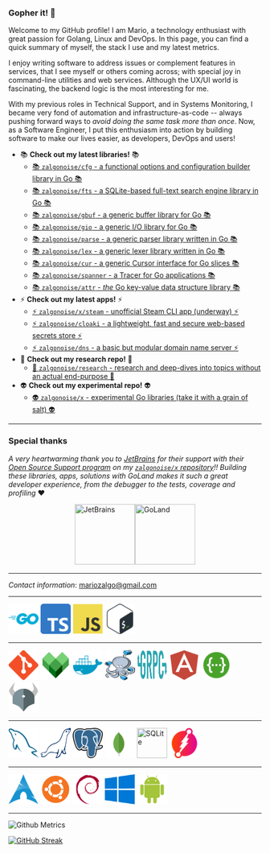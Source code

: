 ### Gopher it! 🚀

Welcome to my GitHub profile! I am Mario, a technology enthusiast with great passion for Golang, Linux and DevOps. In this page, you can find a quick summary of myself, the stack I use and my latest metrics.

I enjoy writing software to address issues or complement features in services, that I see myself or others coming across; with special joy in command-line utilities and web services. Although the UX/UI world is fascinating, the backend logic is the most interesting for me.

With my previous roles in Technical Support, and in Systems Monitoring, I became very fond of automation and infrastructure-as-code -- always pushing forward ways to _avoid doing the same task more than once_. Now, as a Software Engineer, I put this enthusiasm into action by building software to make our lives easier, as developers, DevOps and users!

- 📚 **Check out my latest libraries!** 📚
  - [📚 `zalgonoise/cfg` - a functional options and configuration builder library in Go 📚](https://github.com/zalgonoise/cfg)
  - [📚 `zalgonoise/fts` - a SQLite-based full-text search engine library in Go 📚](https://github.com/zalgonoise/fts)
  - [📚 `zalgonoise/gbuf` - a generic buffer library for Go 📚](https://github.com/zalgonoise/gbuf)
  - [📚 `zalgonoise/gio` - a generic I/O library for Go 📚](https://github.com/zalgonoise/gio)
  - [📚 `zalgonoise/parse` - a generic parser library written in Go 📚](https://github.com/zalgonoise/parse)
  - [📚 `zalgonoise/lex` - a generic lexer library written in Go 📚](https://github.com/zalgonoise/lex)
  - [📚 `zalgonoise/cur` - a generic Cursor interface for Go slices 📚](https://github.com/zalgonoise/cur)
  - [📚 `zalgonoise/spanner` - a Tracer for Go applications 📚](https://github.com/zalgonoise/spanner)
  - [📚 `zalgonoise/attr` - *the* Go key-value data structure library 📚](https://github.com/zalgonoise/attr)
- ⚡ **Check out my latest apps!** ⚡
  - [⚡ `zalgonoise/x/steam` - unofficial Steam CLI app (underway) ⚡](https://github.com/zalgonoise/x/tree/master/steam)
  - [⚡ `zalgonoise/cloaki` - a lightweight, fast and secure web-based secrets store ⚡](https://github.com/zalgonoise/cloaki)
  - [⚡ `zalgonoise/dns` - a basic but modular domain name server ⚡](https://github.com/zalgonoise/dns)
- 🔬 **Check out my research repo!** 🔬
  - [🔬 `zalgonoise/research` - research and deep-dives into topics without an actual end-purpose 🔬](https://github.com/zalgonoise/research)
- 👽 **Check out my experimental repo!** 👽
  - [👽 `zalgonoise/x` - experimental Go libraries (take it with a grain of salt) 👽](https://github.com/zalgonoise/x)


_________


### Special thanks

_A very heartwarming thank you to [JetBrains](https://www.jetbrains.com/) for their support with their [Open Source Support program](https://jb.gg/OpenSourceSupport) on my [`zalgonoise/x` repository](https://github.com/zalgonoise/x)!! Building these libraries, apps, solutions with GoLand makes it such a great developer experience, from the debugger to the tests, coverage and profiling_ ❤️

<div style="display: flex; align-items: center; justify-content: center">
    <a href="https://www.jetbrains.com/" title="JetBrains"><img width="120" height="120" title="JetBrains" src="https://resources.jetbrains.com/storage/products/company/brand/logos/jb_beam.png"></a>
    <a href="https://www.jetbrains.com/go" title="GoLand"><img width="120" height="120" title="GoLand" src="https://resources.jetbrains.com/storage/products/company/brand/logos/GoLand_icon.png"></a>
</div>

__________________

_Contact information_: [mariozalgo@gmail.com](mailto:mariozalgo@mail.com)
___________________

<div>
<img display="block" width="60" height="60" title="Go" src="https://github.com/zalgonoise/zalgonoise/blob/master/media/golang-icon.svg">
<img display="block" width="60" height="60" title="TypeScript" src="https://github.com/zalgonoise/zalgonoise/blob/master/media/typescript.svg">
<img display="block" width="60" height="60" title="JavaScript" src="https://github.com/zalgonoise/zalgonoise/blob/master/media/javascript.svg">
<img display="block" width="60" height="60" title="Shell" src="https://github.com/zalgonoise/zalgonoise/blob/master/media/bash.svg">
</div>


___________________


<div>
<img display="block" width="60" height="60" title="Git" src="https://github.com/zalgonoise/zalgonoise/blob/master/media/git.svg">
<img display="block" width="60" height="60" title="Bazel" src="https://github.com/zalgonoise/zalgonoise/blob/master/media/bazel.svg">
<img display="block" width="60" height="60" title="Docker" src="https://github.com/zalgonoise/zalgonoise/blob/master/media/docker.svg">
<img display="block" width="60" height="60" title="Docker Compose" src="https://github.com/zalgonoise/zalgonoise/blob/master/media/docker-compose.png">
<img display="block" width="60" height="60" title="gRPC" src="https://github.com/zalgonoise/zalgonoise/blob/master/media/grpc.svg">
<img display="block" width="60" height="60" title="Angular" src="https://github.com/zalgonoise/zalgonoise/blob/master/media/angular.svg">
<img display="block" width="60" height="60" title="Swagger" src="https://github.com/zalgonoise/zalgonoise/blob/master/media/swagger.svg">
<img display="block" width="60" height="60" title="Open Policy Agent" src="https://github.com/zalgonoise/zalgonoise/blob/master/media/opa.svg">
</div>


___________________


<div>
<img display="block" width="60" height="60" title="MySQL" src="https://github.com/zalgonoise/zalgonoise/blob/master/media/mysql.svg">
<img display="block" width="60" height="60" title="MariaDB" src="https://github.com/zalgonoise/zalgonoise/blob/master/media/mariadb.svg">
<img display="block" width="60" height="60" title="PostgreSQL" src="https://github.com/zalgonoise/zalgonoise/blob/master/media/postgresql.svg">
<img display="block" width="60" height="60" title="MongoDB" src="https://github.com/zalgonoise/zalgonoise/blob/master/media/mongodb.svg">
<img display="block" width="60" height="60" title="SQLite" src="https://github.com/zalgonoise/zalgonoise/blob/master/media/sqlite.svg">
<img display="block" width="60" height="60" title="Dgraph" src="https://github.com/zalgonoise/zalgonoise/blob/master/media/dgraph.svg">
</div>


___________________


<div>
<img display="block" width="60" height="60" title="Arch Linux" src="https://github.com/zalgonoise/zalgonoise/blob/master/media/iusearchbtw.svg">
<img display="block" width="60" height="60" title="Ubuntu" src="https://github.com/zalgonoise/zalgonoise/blob/master/media/ubuntu.svg">
<img display="block" width="60" height="60" title="Debian" src="https://github.com/zalgonoise/zalgonoise/blob/master/media/debian.svg">
<img display="block" width="60" height="60" title="Windows" src="https://github.com/zalgonoise/zalgonoise/blob/master/media/windows.svg">
<img display="block" width="60" height="60" title="Android" src="https://github.com/zalgonoise/zalgonoise/blob/master/media/android.svg">
</div>

_________________

![Github Metrics](https://github-profile-summary-cards.vercel.app/api/cards/profile-details?username=zalgonoise&theme=github_dark)

[![GitHub Streak](https://github-readme-streak-stats.herokuapp.com?user=zalgonoise&theme=dark&hide_border=true&date_format=%5BY%20%5DM%20j)](https://git.io/streak-stats)

